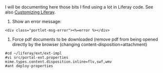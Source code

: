 I will be documenting here those bits I find using a lot in Liferay code. See also [Customizing Liferay](CustomizingLiferay.md).

  1. Show an error message:
```
<div class="portlet-msg-error"><%=error %></div>
```
  1. Force pdf documents to be downloaded (remove pdf from being opened directly by the browser (changing content-disposition=attachment)
```
#cd ~/liferay/ext/ext-impl
#vi src/portal-ext.properties
mime.types.content.disposition.inline=flv,swf,wmv
#ant deploy-properties
```
